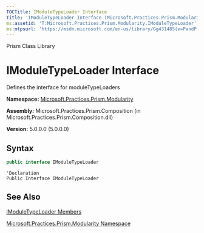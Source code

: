 ```yaml
---
TOCTitle: IModuleTypeLoader Interface
Title: 'IModuleTypeLoader Interface (Microsoft.Practices.Prism.Modularity)'
ms:assetid: 'T:Microsoft.Practices.Prism.Modularity.IModuleTypeLoader'
ms:mtpsurl: 'https://msdn.microsoft.com/en-us/library/Gg431485(v=PandP.50)'
---
```


Prism Class Library

IModuleTypeLoader Interface
===========================

Defines the interface for moduleTypeLoaders

**Namespace:** [Microsoft.Practices.Prism.Modularity](https://msdn.microsoft.com/en-us/library/microsoft.practices.prism.modularity(v=pandp.50))

**Assembly:** Microsoft.Practices.Prism.Composition (in Microsoft.Practices.Prism.Composition.dll)

**Version:** 5.0.0.0 (5.0.0.0)


## Syntax


```C#
public interface IModuleTypeLoader
```
```VB
'Declaration
Public Interface IModuleTypeLoader
```

See Also
--------


[IModuleTypeLoader Members](https://msdn.microsoft.com/en-us/library/microsoft.practices.prism.modularity.imoduletypeloader_members(v=pandp.50))

[Microsoft.Practices.Prism.Modularity Namespace](https://msdn.microsoft.com/en-us/library/microsoft.practices.prism.modularity(v=pandp.50))
